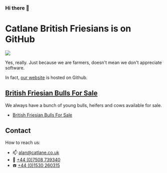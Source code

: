 ### Hi there 👋

# Catlane British Friesians is on GitHub

![](https://catlane.co.uk/images/flickr/4395113313_c1eab0968b_o.jpg?zz=1)

Yes, really. Just because we are farmers, doesn't mean we don't appreciate software.

In fact, [our website](https://catlane.co.uk) is hosted on Github.

## [British Friesian Bulls For Sale](https://catlane.co.uk/for-sale/)

We always have a bunch of young bulls, heifers and cows available for sale.

- [British Friesian Bulls For Sale](https://catlane.co.uk/for-sale/)

## Contact

How to reach us: 

- 📫   alan@catlane.co.uk
- 📱   [+44 (0)7508 739340](tel:+447508739340)
- ☎️  [+44 (0)1530 260315](tel:+441530260315)


<!--
**catlane-friesians/catlane-friesians** is a ✨ _special_ ✨ repository because its `README.md` (this file) appears on your GitHub profile.

Here are some ideas to get you started:

- 🔭 I’m currently working on ...
- 🌱 I’m currently learning ...
- 👯 I’m looking to collaborate on ...
- 🤔 I’m looking for help with ...
- 💬 Ask me about ...
- 📫 How to reach me: ...
- 😄 Pronouns: ...
- ⚡ Fun fact: ...
-->
